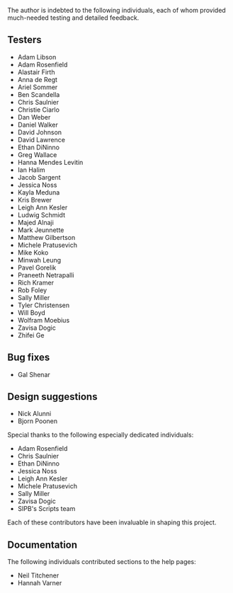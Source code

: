 The author is indebted to the following individuals, each of whom provided
much-needed testing and detailed feedback.

## Testers
- Adam Libson
- Adam Rosenfield
- Alastair Firth
- Anna de Regt
- Ariel Sommer
- Ben Scandella
- Chris Saulnier
- Christie Ciarlo
- Dan Weber
- Daniel Walker
- David Johnson
- David Lawrence
- Ethan DiNinno
- Greg Wallace
- Hanna Mendes Levitin
- Ian Halim
- Jacob Sargent
- Jessica Noss
- Kayla Meduna
- Kris Brewer
- Leigh Ann Kesler
- Ludwig Schmidt
- Majed Alnaji
- Mark Jeunnette
- Matthew Gilbertson
- Michele Pratusevich
- Mike Koko
- Minwah Leung
- Pavel Gorelik
- Praneeth Netrapalli
- Rich Kramer
- Rob Foley
- Sally Miller
- Tyler Christensen
- Will Boyd
- Wolfram Moebius
- Zavisa Dogic
- Zhifei Ge

## Bug fixes
- Gal Shenar

## Design suggestions
- Nick Alunni
- Bjorn Poonen

Special thanks to the following especially dedicated individuals:
 - Adam Rosenfield
 - Chris Saulnier
 - Ethan DiNinno
 - Jessica Noss
 - Leigh Ann Kesler
 - Michele Pratusevich
 - Sally Miller
 - Zavisa Dogic
 - SIPB's Scripts team

 Each of these contributors have been invaluable in shaping this project.

## Documentation
The following individuals contributed sections to the help pages:
- Neil Titchener
- Hannah Varner
